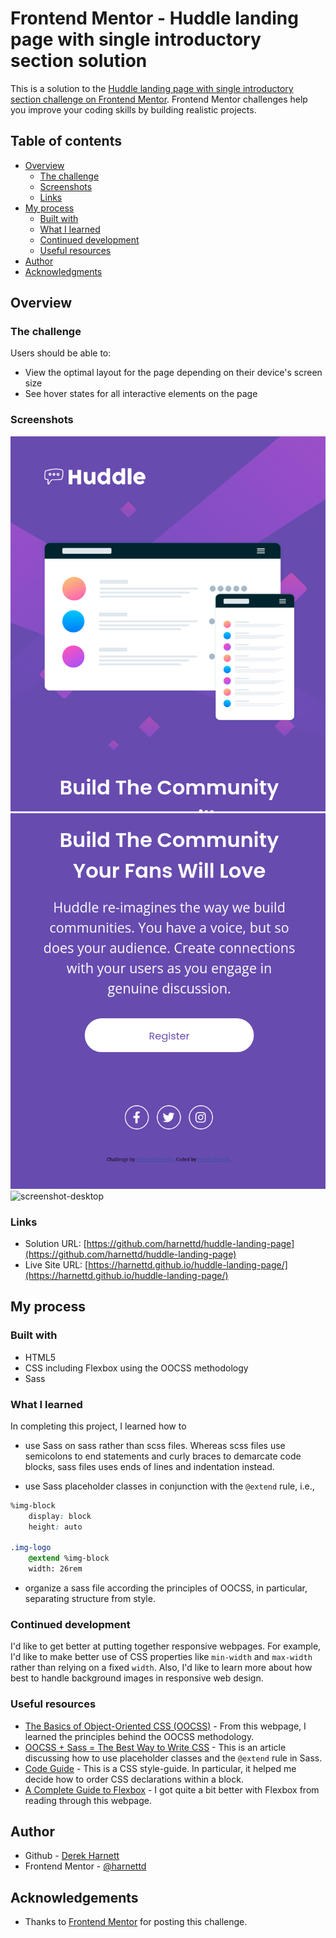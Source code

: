 # Frontend Mentor - Huddle landing page with single introductory section solution

This is a solution to the [Huddle landing page with single introductory section challenge on Frontend Mentor](https://www.frontendmentor.io/challenges/huddle-landing-page-with-a-single-introductory-section-B_2Wvxgi0). Frontend Mentor challenges help you improve your coding skills by building realistic projects. 

## Table of contents

- [Overview](#overview)
  - [The challenge](#the-challenge)
  - [Screenshots](#screenshots)
  - [Links](#links)
- [My process](#my-process)
  - [Built with](#built-with)
  - [What I learned](#what-i-learned)
  - [Continued development](#continued-development)
  - [Useful resources](#useful-resources)
- [Author](#author)
- [Acknowledgments](#acknowledgments)

## Overview

### The challenge

Users should be able to:

- View the optimal layout for the page depending on their device's screen size
- See hover states for all interactive elements on the page

### Screenshots

![screenshot-mobile1](./images/screenshot-mobile1.png) ![screenshot-mobile2](./images/screenshot-mobile2.png)
![screenshot-desktop](./images/screenshot.png)

### Links

- Solution URL: [https://github.com/harnettd/huddle-landing-page](https://github.com/harnettd/huddle-landing-page)
- Live Site URL: [https://harnettd.github.io/huddle-landing-page/](https://harnettd.github.io/huddle-landing-page/)

## My process

### Built with

- HTML5
- CSS including Flexbox using the OOCSS methodology
- Sass

### What I learned

In completing this project, I learned how to

- use Sass on sass rather than scss files. Whereas scss files use semicolons to end statements
and curly braces to demarcate code blocks, sass files uses ends of lines and indentation instead.

- use Sass placeholder classes in conjunction with the `@extend` rule, i.e.,

```css
%img-block
    display: block
    height: auto

.img-logo
    @extend %img-block
    width: 26rem
```

- organize a sass file according the principles of OOCSS, in particular, separating structure 
from style.

### Continued development

I'd like to get better at putting together responsive webpages. For example, I'd like to make better use of
CSS properties like `min-width` and `max-width` rather than relying on a fixed `width`. 
Also, I'd like to learn more about how best to handle background images in responsive web design.

### Useful resources

- [The Basics of Object-Oriented CSS (OOCSS)](https://www.hongkiat.com/blog/basics-of-object-oriented-css/) - From this webpage, I learned the 
principles behind the OOCSS methodology. 
- [OOCSS + Sass = The Best Way to Write CSS](https://ianstormtaylor.com/oocss-plus-sass-is-the-best-way-to-css/) - This is an article discussing
how to use placeholder classes and the `@extend` rule in Sass.
- [Code Guide](https://codeguide.co/#css) - This is a CSS style-guide. In particular, it helped me decide how to order CSS declarations
within a block.
- [A Complete Guide to Flexbox](https://css-tricks.com/snippets/css/a-guide-to-flexbox/) - I got quite a bit better with Flexbox from 
reading through this webpage.

## Author

- Github - [Derek Harnett](https://github.com/harnettd)
- Frontend Mentor - [@harnettd](https://www.frontendmentor.io/profile/harnettd)

## Acknowledgements

- Thanks to [Frontend Mentor](https://www.frontendmentor.io/) for posting this challenge.
